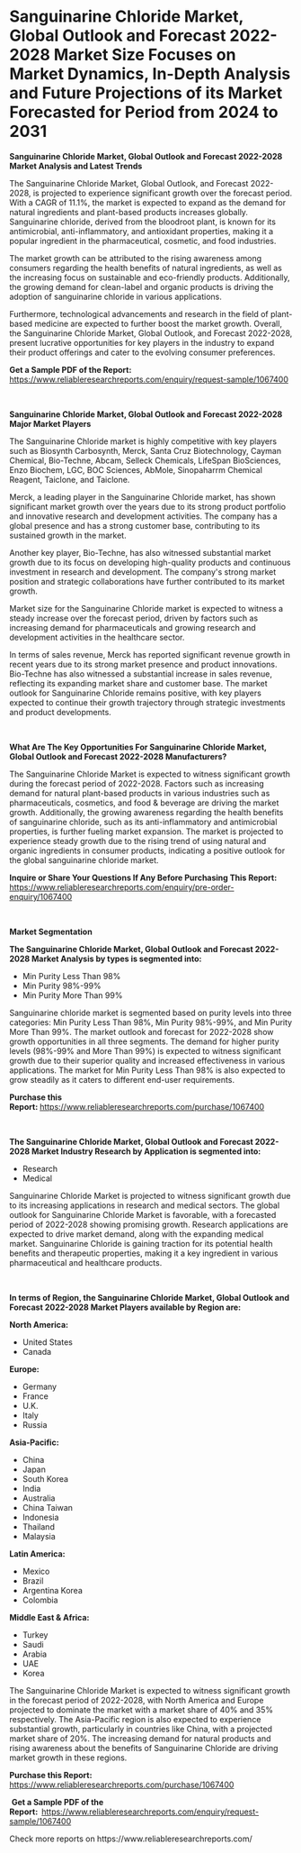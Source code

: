 <p><h1>Sanguinarine Chloride Market, Global Outlook and Forecast 2022-2028 Market Size Focuses on Market Dynamics, In-Depth Analysis and Future Projections of its Market Forecasted for Period from 2024 to 2031</h1></p><p><strong>Sanguinarine Chloride Market, Global Outlook and Forecast 2022-2028 Market Analysis and Latest Trends</strong></p>
<p><p>The Sanguinarine Chloride Market, Global Outlook, and Forecast 2022-2028, is projected to experience significant growth over the forecast period. With a CAGR of 11.1%, the market is expected to expand as the demand for natural ingredients and plant-based products increases globally. Sanguinarine chloride, derived from the bloodroot plant, is known for its antimicrobial, anti-inflammatory, and antioxidant properties, making it a popular ingredient in the pharmaceutical, cosmetic, and food industries.</p><p>The market growth can be attributed to the rising awareness among consumers regarding the health benefits of natural ingredients, as well as the increasing focus on sustainable and eco-friendly products. Additionally, the growing demand for clean-label and organic products is driving the adoption of sanguinarine chloride in various applications.</p><p>Furthermore, technological advancements and research in the field of plant-based medicine are expected to further boost the market growth. Overall, the Sanguinarine Chloride Market, Global Outlook, and Forecast 2022-2028, present lucrative opportunities for key players in the industry to expand their product offerings and cater to the evolving consumer preferences.</p></p>
<p><strong>Get a Sample PDF of the Report:&nbsp;</strong> <a href="https://www.reliableresearchreports.com/enquiry/request-sample/1067400">https://www.reliableresearchreports.com/enquiry/request-sample/1067400</a></p>
<p>&nbsp;</p>
<p><strong>Sanguinarine Chloride Market, Global Outlook and Forecast 2022-2028 Major Market Players</strong></p>
<p><p>The Sanguinarine Chloride market is highly competitive with key players such as Biosynth Carbosynth, Merck, Santa Cruz Biotechnology, Cayman Chemical, Bio-Techne, Abcam, Selleck Chemicals, LifeSpan BioSciences, Enzo Biochem, LGC, BOC Sciences, AbMole, Sinopaharrm Chemical Reagent, Taiclone, and Taiclone.</p><p>Merck, a leading player in the Sanguinarine Chloride market, has shown significant market growth over the years due to its strong product portfolio and innovative research and development activities. The company has a global presence and has a strong customer base, contributing to its sustained growth in the market.</p><p>Another key player, Bio-Techne, has also witnessed substantial market growth due to its focus on developing high-quality products and continuous investment in research and development. The company's strong market position and strategic collaborations have further contributed to its market growth.</p><p>Market size for the Sanguinarine Chloride market is expected to witness a steady increase over the forecast period, driven by factors such as increasing demand for pharmaceuticals and growing research and development activities in the healthcare sector.</p><p>In terms of sales revenue, Merck has reported significant revenue growth in recent years due to its strong market presence and product innovations. Bio-Techne has also witnessed a substantial increase in sales revenue, reflecting its expanding market share and customer base. The market outlook for Sanguinarine Chloride remains positive, with key players expected to continue their growth trajectory through strategic investments and product developments.</p></p>
<p>&nbsp;</p>
<p><strong>What Are The Key Opportunities For Sanguinarine Chloride Market, Global Outlook and Forecast 2022-2028 Manufacturers?</strong></p>
<p><p>The Sanguinarine Chloride Market is expected to witness significant growth during the forecast period of 2022-2028. Factors such as increasing demand for natural plant-based products in various industries such as pharmaceuticals, cosmetics, and food & beverage are driving the market growth. Additionally, the growing awareness regarding the health benefits of sanguinarine chloride, such as its anti-inflammatory and antimicrobial properties, is further fueling market expansion. The market is projected to experience steady growth due to the rising trend of using natural and organic ingredients in consumer products, indicating a positive outlook for the global sanguinarine chloride market.</p></p>
<p><strong>Inquire or Share Your Questions If Any Before Purchasing This Report:</strong> <a href="https://www.reliableresearchreports.com/enquiry/pre-order-enquiry/1067400">https://www.reliableresearchreports.com/enquiry/pre-order-enquiry/1067400</a></p>
<p>&nbsp;</p>
<p><strong>Market Segmentation</strong></p>
<p><strong>The Sanguinarine Chloride Market, Global Outlook and Forecast 2022-2028 Market Analysis by types is segmented into:</strong></p>
<p><ul><li>Min Purity Less Than 98%</li><li>Min Purity 98%-99%</li><li>Min Purity More Than 99%</li></ul></p>
<p><p>Sanguinarine chloride market is segmented based on purity levels into three categories: Min Purity Less Than 98%, Min Purity 98%-99%, and Min Purity More Than 99%. The market outlook and forecast for 2022-2028 show growth opportunities in all three segments. The demand for higher purity levels (98%-99% and More Than 99%) is expected to witness significant growth due to their superior quality and increased effectiveness in various applications. The market for Min Purity Less Than 98% is also expected to grow steadily as it caters to different end-user requirements.</p></p>
<p><strong>Purchase this Report:&nbsp;</strong><a href="https://www.reliableresearchreports.com/purchase/1067400">https://www.reliableresearchreports.com/purchase/1067400</a></p>
<p>&nbsp;</p>
<p><strong>The Sanguinarine Chloride Market, Global Outlook and Forecast 2022-2028 Market Industry Research by Application is segmented into:</strong></p>
<p><ul><li>Research</li><li>Medical</li></ul></p>
<p><p>Sanguinarine Chloride Market is projected to witness significant growth due to its increasing applications in research and medical sectors. The global outlook for Sanguinarine Chloride Market is favorable, with a forecasted period of 2022-2028 showing promising growth. Research applications are expected to drive market demand, along with the expanding medical market. Sanguinarine Chloride is gaining traction for its potential health benefits and therapeutic properties, making it a key ingredient in various pharmaceutical and healthcare products.</p></p>
<p>&nbsp;</p>
<p><strong>In terms of Region, the Sanguinarine Chloride Market, Global Outlook and Forecast 2022-2028 Market Players available by Region are:</strong></p>
<p>
    <p> <strong> North America: </strong>
        <ul>
            <li>United States</li>
            <li>Canada</li>
        </ul>
        </p> 
    <p> <strong> Europe: </strong>
        <ul>
            <li>Germany</li>
            <li>France</li>
            <li>U.K.</li>
            <li>Italy</li>
            <li>Russia</li>
        </ul>
        </p> 
    <p> <strong> Asia-Pacific: </strong>
        <ul>
            <li>China</li>
            <li>Japan</li>
            <li>South Korea</li>
            <li>India</li>
            <li>Australia</li>
            <li>China Taiwan</li>
            <li>Indonesia</li>
            <li>Thailand</li>
            <li>Malaysia</li>
        </ul>
        </p> 
    <p> <strong> Latin America: </strong>
        <ul>
            <li>Mexico</li>
            <li>Brazil</li>
            <li>Argentina Korea</li>
            <li>Colombia</li>
        </ul>
        </p> 
    <p> <strong> Middle East & Africa: </strong>
        <ul>
            <li>Turkey</li>
            <li>Saudi</li>
            <li>Arabia</li>
            <li>UAE</li>
            <li>Korea</li>
        </ul>
    </p>
    </p>
<p><p>The Sanguinarine Chloride Market is expected to witness significant growth in the forecast period of 2022-2028, with North America and Europe projected to dominate the market with a market share of 40% and 35% respectively. The Asia-Pacific region is also expected to experience substantial growth, particularly in countries like China, with a projected market share of 20%. The increasing demand for natural products and rising awareness about the benefits of Sanguinarine Chloride are driving market growth in these regions.</p></p>
<p><strong>Purchase this Report: </strong><a href="https://www.reliableresearchreports.com/purchase/1067400">https://www.reliableresearchreports.com/purchase/1067400</a></p>
<p>&nbsp;<strong>Get a Sample PDF of the Report:&nbsp;&nbsp;</strong><a href="https://www.reliableresearchreports.com/enquiry/request-sample/1067400">https://www.reliableresearchreports.com/enquiry/request-sample/1067400</a></p>
<p><strong></strong></p>
<p>Check more reports on https://www.reliableresearchreports.com/</p>